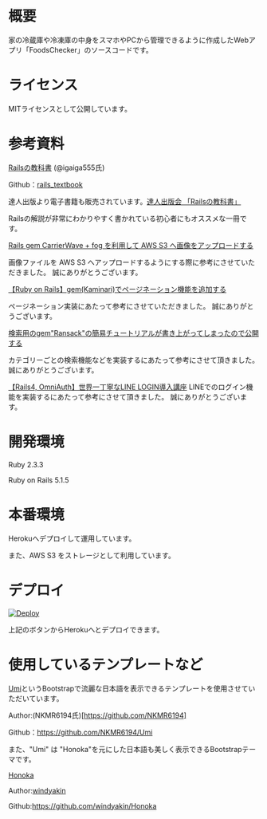 # 概要

家の冷蔵庫や冷凍庫の中身をスマホやPCから管理できるように作成したWebアプリ「FoodsChecker」のソースコードです。

# ライセンス
MITライセンスとして公開しています。

# 参考資料
[Railsの教科書](http://igarashikuniaki.net/rails_textbook/) (@igaiga555氏)

Github：[rails_textbook](https://github.com/igaiga/rails_textbook)

達人出版より電子書籍も販売されています。[達人出版会 「Railsの教科書」](https://tatsu-zine.com/books/rails-textbook)

Railsの解説が非常にわかりやすく書かれている初心者にもオススメな一冊です。

[Rails gem CarrierWave + fog を利用して AWS S3 へ画像をアップロードする
](https://qiita.com/ryo-ichikawa/items/a30dc626cba1ec909d57)

画像ファイルを AWS S3 へアップロードするようにする際に参考にさせていただきました。
誠にありがとうございます。

[【Ruby on Rails】gem(Kaminari)でページネーション機能を追加する](https://qiita.com/NRintaro/items/1ae1e5ceb59c0729c0b9)

ページネーション実装にあたって参考にさせていただきました。
誠にありがとうございます。

[検索用のgem"Ransack"の簡易チュートリアルが書き上がってしまったので公開する](https://qiita.com/halspring/items/00bf12f248052433b24a)

カテゴリーごとの検索機能などを実装するにあたって参考にさせて頂きました。
誠にありがとうございます。

[【Rails4, OmniAuth】世界一丁寧なLINE LOGIN導入講座](https://qiita.com/YuitoSato/items/a9e613370f418d5c322c)
LINEでのログイン機能を実装するにあたって参考にさせて頂きました。
誠にありがとうございます。

# 開発環境

Ruby 2.3.3

Ruby on Rails 5.1.5

# 本番環境

Herokuへデプロイして運用しています。

また、AWS S3 をストレージとして利用しています。

# デプロイ

[![Deploy](https://www.herokucdn.com/deploy/button.png)](https://heroku.com/deploy)

上記のボタンからHerokuへとデプロイできます。

# 使用しているテンプレートなど

[Umi](https://github.com/NKMR6194/Umi)というBootstrapで流麗な日本語を表示できるテンプレートを使用させていただいています。

Author:(NKMR6194氏)[https://github.com/NKMR6194]

Github：https://github.com/NKMR6194/Umi

また、"Umi" は "Honoka"を元にした日本語も美しく表示できるBootstrapテーマです。

[Honoka](https://github.com/windyakin/Honoka)

Author:[windyakin](https://github.com/windyakin)

Github:https://github.com/windyakin/Honoka
